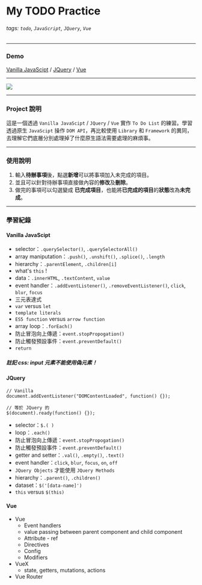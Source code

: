 # My TODO Practice

###### tags: `todo`, `JavaScript`, `JQuery`, `Vue`

---

### Demo

[Vanilla JavaScipt](https://askiebaby.github.io/todo/js-version/) / [JQuery](https://askiebaby.github.io/todo/jq-version/) / [Vue](https://askiebaby.github.io/todo/vue-version/)

---

![](https://i.imgur.com/oNP1uv9.gif)

---

### Project 說明

這是一個透過 `Vanilla JavaScipt` / `JQuery` / `Vue` 實作 `To Do List` 的練習。學習透過原生 `JavaScipt` 操作 `DOM API`，再比較使用 `Library` 和 `Framework` 的異同，去理解它們底層分別處理掉了什麼原生語法需要處理的麻煩事。

---

### 使用說明

1. 輸入**待辦事項**後，點選**新增**可以將事項加入未完成的項目。
2. 並且可以針對待辦事項直接做內容的**修改**及**刪除**。
3. 做完的事項可以勾選變成 **已完成項目**，也能將**已完成的項目**的**狀態**改為**未完成**。

---

### 學習紀錄

#### Vanilla JavaScipt

- selector：`.querySelector()`, `.querySelectorAll()`
- array maniputation：`.push()`, `.unshift()`, `.splice()`, `.length`
- hierarchy：`.parentElement`, `.children[i]`
- what's `this` !
- data：`.innerHTML`, `.textContent`, `value`
- event handler：`.addEventListener()`, `.removeEventListener()`, `click`, `blur`, `focus`
- 三元表達式
- `var` versus `let`
- `template literals`
- `ES5 function` versus `arrow function`
- array loop：`.forEach()`
- 防止冒泡向上傳遞：`event.stopPropogation()`
- 防止觸發預設事件：`event.preventDefault()`
- `return`

##### 註記 css: input 元素不能使用偽元素！

#### JQuery

```javascript=
// Vanilla
document.addEventListener("DOMContentLoaded", function() {});

// 等於 JQuery 的
$(document).ready(function() {});
```

- selector：`$.( )`
- loop：`.each()`
- 防止冒泡向上傳遞：`event.stopPropogation()`
- 防止觸發預設事件：`event.preventDefault()`
- getter and setter：`.val()`, `.empty()`, `.text()`
- event handler：`click`, `blur`, `focus`, `on`, `off`
- `JQuery Objects` 才能使用 `JQuery Methods`
- hierarchy：`.parent()`, `.children()`
- dataset：`$('[data-name]')`
- `this` versus `$(this)`

#### Vue

- Vue
  - Event handlers
  - value passing between parent component and child component
  - Attribute - ref
  - Directives
  - Config
  - Modifiers
- VueX
  - state, getters, mutations, actions
- Vue Router
